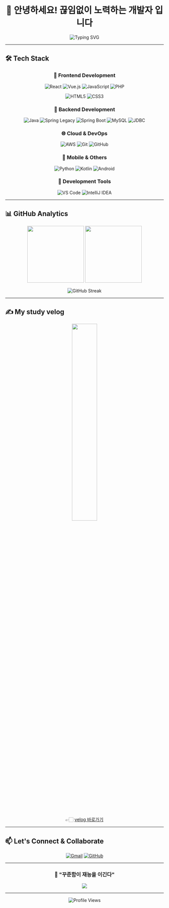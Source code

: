 <div align="center">

# 👋 안녕하세요! 끊임없이 노력하는 개발자 입니다

<img src="https://readme-typing-svg.herokuapp.com?font=Fira+Code&size=22&duration=3000&pause=1000&color=FF6B6B&center=true&vCenter=true&width=500&lines=%F0%9F%9A%80+Full+Stack+Developer;%F0%9F%92%BB+Problem+Solver;%F0%9F%8C%B1+Always+Learning" alt="Typing SVG" />

</div>

---

## 🛠️ **Tech Stack**

<div align="center">

### 🎨 **Frontend Development**
![React](https://img.shields.io/badge/React-20232A?style=for-the-badge&logo=react&logoColor=61DAFB)
![Vue.js](https://img.shields.io/badge/Vue.js-35495E?style=for-the-badge&logo=vue.js&logoColor=4FC08D)
![JavaScript](https://img.shields.io/badge/JavaScript-F7DF1E?style=for-the-badge&logo=javascript&logoColor=black)
![PHP](https://img.shields.io/badge/PHP-777BB4?style=for-the-badge&logo=php&logoColor=white)

![HTML5](https://img.shields.io/badge/HTML5-E34F26?style=for-the-badge&logo=html5&logoColor=white)
![CSS3](https://img.shields.io/badge/CSS3-1572B6?style=for-the-badge&logo=css3&logoColor=white)

### 🔧 **Backend Development**
![Java](https://img.shields.io/badge/Java-ED8B00?style=for-the-badge&logo=openjdk&logoColor=white)
![Spring Legacy](https://img.shields.io/badge/Spring_Legacy-6DB33F?style=for-the-badge&logo=spring&logoColor=white)
![Spring Boot](https://img.shields.io/badge/Spring_Boot-6DB33F?style=for-the-badge&logo=spring-boot&logoColor=white)
![MySQL](https://img.shields.io/badge/MySQL-005C84?style=for-the-badge&logo=mysql&logoColor=white)
![JDBC](https://img.shields.io/badge/JDBC-4479A1?style=for-the-badge&logo=java&logoColor=white)

### 🌐 **Cloud & DevOps**
![AWS](https://img.shields.io/badge/Amazon_AWS-FF9900?style=for-the-badge&logo=amazonaws&logoColor=white)
![Git](https://img.shields.io/badge/GIT-E44C30?style=for-the-badge&logo=git&logoColor=white)
![GitHub](https://img.shields.io/badge/GitHub-100000?style=for-the-badge&logo=github&logoColor=white)

### 📱 **Mobile & Others**
![Python](https://img.shields.io/badge/Python-3776AB?style=for-the-badge&logo=python&logoColor=white)
![Kotlin](https://img.shields.io/badge/Kotlin-0095D5?&style=for-the-badge&logo=kotlin&logoColor=white)
![Android](https://img.shields.io/badge/Android-3DDC84?style=for-the-badge&logo=android&logoColor=white)

### 🔨 **Development Tools**
![VS Code](https://img.shields.io/badge/Visual_Studio_Code-0078D4?style=for-the-badge&logo=visual%20studio%20code&logoColor=white)
![IntelliJ IDEA](https://img.shields.io/badge/IntelliJ_IDEA-000000.svg?style=for-the-badge&logo=intellij-idea&logoColor=white)

</div>

---

## 📊 **GitHub Analytics**

<div align="center">
  
<img height="180em" src="https://github-readme-stats.vercel.app/api?username=JWMin556&show_icons=true&theme=tokyonight&hide_border=true&include_all_commits=true&count_private=true"/>
<img height="180em" src="https://github-readme-stats.vercel.app/api/top-langs/?username=JWMin556&layout=compact&theme=tokyonight&hide_border=true&langs_count=8"/>

</div>

<div align="center">

![GitHub Streak](https://github-readme-streak-stats.herokuapp.com/?user=JWMin556&theme=tokyonight&hide_border=true)

</div>

---

## ✍️ **My study velog**
<div align="center">
    <img src="https://velog-readme-stats.vercel.app/api?name=gtj556" width=40% />
</div>

<div align="center">
    👉🏻 <a href="https://velog.io/@gtj556/posts">velog 바로가기</a>
</div>

---

## 📫 **Let's Connect & Collaborate**

<div align="center">

[![Gmail](https://img.shields.io/badge/Gmail-D14836?style=for-the-badge&logo=gmail&logoColor=white)](mailto:min981626@gmail.com)
[![GitHub](https://img.shields.io/badge/GitHub-100000?style=for-the-badge&logo=github&logoColor=white)](https://github.com/JWMin556)

</div>

---

<div align="center">

### 💭 **"꾸준함이 재능을 이긴다"** 

<img src="https://quotes-github-readme.vercel.app/api?type=horizontal&theme=tokyonight" />

---

![Profile Views](https://komarev.com/ghpvc/?username=JWMin556&color=70a5fd&style=for-the-badge&label=VISITORS)

</div>
